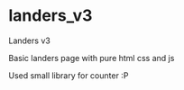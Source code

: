 # landers_v3
Landers v3

Basic landers page with pure html css and js

Used small library for counter :P
